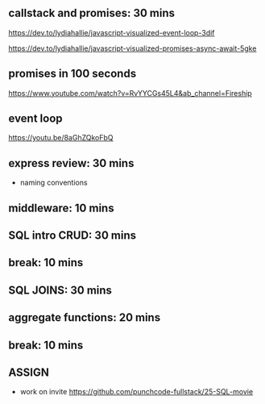 ## callstack and promises: 30 mins

https://dev.to/lydiahallie/javascript-visualized-event-loop-3dif

https://dev.to/lydiahallie/javascript-visualized-promises-async-await-5gke

## promises in 100 seconds

https://www.youtube.com/watch?v=RvYYCGs45L4&ab_channel=Fireship

## event loop

https://youtu.be/8aGhZQkoFbQ

## express review: 30 mins

- naming conventions

## middleware: 10 mins

## SQL intro CRUD: 30 mins

<!-- ## mysql workbench: 20 mins -->

<!-- ## nouns and verbs - sentences: 20 mins (jeff) -->

## break: 10 mins

<!-- ## database relationships: 30 mins -->

## SQL JOINS: 30 mins

## aggregate functions: 20 mins

## break: 10 mins

## ASSIGN

- work on invite
  https://github.com/punchcode-fullstack/25-SQL-movie
